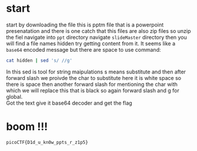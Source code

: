 # start
start by downloading the file this is pptm file that is a powerpoint presenatation and there is one catch that this files are also zip files so unzip the fiel navigate into `ppt` directory navigate `slideMaster` directory then you will find a file names hidden try getting content from it. It seems like a `base64` encoded message but there are space to use command: <br> 
```bash
cat hidden | sed 's/ //g'
```
In this sed is tool for string maipulations s means substitute and then after forward slash we proivde the char to substitute here it is white space so there is space then another forward slash for mentioning the char with which we will replace this that is black so again forward slash and g for global. <br> 
Got the text give it base64 decoder and get the flag 
# boom !!!
```
picoCTF{D1d_u_kn0w_ppts_r_z1p5}
```

